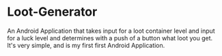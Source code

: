 # Loot-Generator
An Android Application that takes input for a loot container level and input for a luck level and determines with a push of a button what loot you get. It's very simple, and is my first first Android Application.
